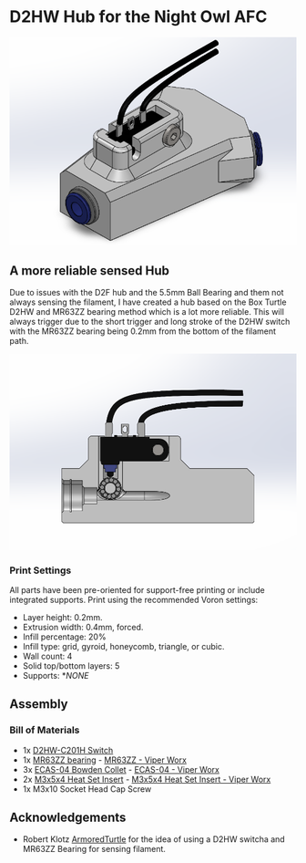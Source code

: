 # D2HW Hub for the Night Owl AFC

![1](./Images/d2hw1.png)

## A more reliable sensed Hub

Due to issues with the D2F hub and the 5.5mm Ball Bearing and them not always sensing the filament, I have created a hub based on the Box Turtle D2HW and MR63ZZ bearing method which is a lot more reliable. This will always trigger due to the short trigger and long stroke of the D2HW switch with the MR63ZZ bearing being 0.2mm from the bottom of the filament path.

![1](./Images/d2hw2.png)

### Print Settings

All parts have been pre-oriented for support-free printing or include integrated supports. Print using the recommended Voron settings:

- Layer height: 0.2mm.
- Extrusion width: 0.4mm, forced.
- Infill percentage: 20%
- Infill type: grid, gyroid, honeycomb, triangle, or cubic.
- Wall count: 4
- Solid top/bottom layers: 5
- Supports: **NONE*

## Assembly

### Bill of Materials

- 1x [D2HW-C201H Switch](https://www.aliexpress.com/item/1005001866383478.html)
- 1x [MR63ZZ bearing](https://www.aliexpress.com/item/1005002121057437.html) - [MR63ZZ - Viper Worx](https://www.viperworx.uk/product/mr63zz-bearing)
- 3x [ECAS-04 Bowden Collet](https://www.aliexpress.com/item/1005006618335984.html) - [ECAS-04 - Viper Worx](https://www.viperworx.uk/product/ecas04-bowden-collet)
- 2x [M3x5x4 Heat Set Insert](https://www.aliexpress.com/item/1005003582355741.html) - [M3x5x4 Heat Set Insert - Viper Worx](https://www.viperworx.uk/product/heat-set-inserts-m3x5x4)
- 1x M3x10 Socket Head Cap Screw

## Acknowledgements

 - Robert Klotz [ArmoredTurtle](https://github.com/ArmoredTurtle) for the idea of using a D2HW switcha and MR63ZZ Bearing for sensing filament. 